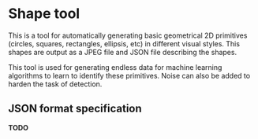 # Shape tool
This is a tool for automatically generating basic geometrical 2D primitives (circles, squares, rectangles, ellipsis, etc) in different visual styles.
This shapes are output as a JPEG file and JSON file describing the shapes.

This tool is used for generating endless data for machine learning algorithms to learn to identify these primitives.
Noise can also be added to harden the task of detection.

## JSON format specification
**TODO**